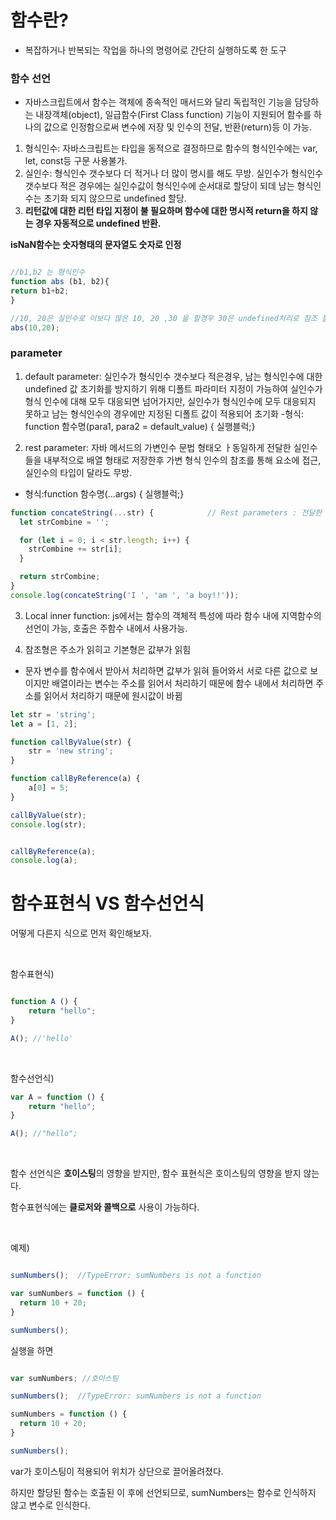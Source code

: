# 함수란?
- 복잡하거나 반복되는 작업을 하나의 명령어로 간단히 실행하도록 한 도구

### 함수 선언
- 자바스크립트에서 함수는 객체에 종속적인 매서드와 달리 독립적인 기능을 담당하는 내장객체(object),
   일급함수(First Class function) 기능이 지원되어 함수를 하나의 값으로 인정함으로써 변수에 저장 및 인수의 전달, 반환(return)등 이 가능.
1) 형식인수: 자바스크립트는 타입을 동적으로 결정하므로 함수의 형식인수에는 var, let, const등 구문 사용불가. 
2) 실인수: 형식인수 갯수보다 더 적거나 더 많이 명시를 해도 무방. 실인수가 형식인수 갯수보다 적은 경우에는 실인수값이 형식인수에 순서대로 할당이 되데 남는 형식인수는 초기화 되지 않으므로 undefined 할당.
3) **리턴값에 대한 리턴 타입 지정이 불 필요하며 함수에 대한 명시적 return을 하지 않는 경우 자동적으로 undefined 반환.**

**isNaN함수는 숫자형태의 문자열도 숫자로 인정**

```js

//b1,b2 는 형식인수 
function abs (b1, b2){
return b1+b2;
}

//10, 20은 실인수로 이보다 많은 10, 20 ,30 을 할경우 30은 undefined처리로 참조 불가
abs(10,20);
```


### parameter 
1) default parameter: 실인수가 형식인수 갯수보다 적은경우, 남는 형식인수에 대한 undefined 값 초기화를 방지하기 위해 디폴트 파라미터 지정이 가능하여 실인수가 형식 인수에 대해 모두 대응되면
   넘어가지만, 실인수가 형식인수에 모두 대응되지 못하고 남는 형식인수의 경우에만 지정된 디폴트 값이 적용되어 초기화
-형식: function 함수명(para1, para2 = default_value) {
                실행블럭;}

2) rest parameter: 자바 메서드의 가변인수 문법 형태오 ㅏ동일하게 전달한 실인수들을 내부적으로 배열 형태로 저장한후 가변 형식 인수의 참조를 통해 요소에 접근, 
실인수의 타입이 달라도 무방.
- 형식:function 함수명(...args) {
                실행블럭;}

```js
function concateString(...str) {            // Rest parameters : 전달한 실인수들을 배열 형태로 받아 참조를 반환.
  let strCombine = '';

  for (let i = 0; i < str.length; i++) {
    strCombine += str[i];
  }

  return strCombine;
}
console.log(concateString('I ', 'am ', 'a boy!!'));
```
3) Local inner function: js에서는 함수의 객체적 특성에 따라 함수 내에 지역함수의 선언이 가능, 호출은 주함수 내에서 사용가능.

4) 참조형은 주소가 읽히고 기본형은 값부가 읽힘 
- 문자 변수를 함수에서 받아서 처리하면 값부가 읽혀 들어와서 서로 다른 값으로 보이지만 배열이라는 변수는 주소를 읽어서 처리하기 때문에
 함수 내에서 처리하면 주소를 읽어서 처리하기 때문에 원시값이 바뀜
```js
let str = 'string';
let a = [1, 2];

function callByValue(str) {
    str = 'new string';
}

function callByReference(a) {
    a[0] = 5;
}

callByValue(str);
console.log(str);


callByReference(a);
console.log(a);


```
# 함수표현식 VS 함수선언식


어떻게 다른지 식으로 먼저 확인해보자. 

<br>

함수표현식)

```jsx

function A () {
    return "hello";
}

A(); //'hello'

```

<br> 


함수선언식)

```jsx
var A = function () { 
    return "hello";
}

A(); //"hello";

```

<br>

함수 선언식은 **호이스팅**의 영향을 받지만, 함수 표현식은 호이스팅의 영향을 받지 않는다.

함수표현식에는 **클로저와 콜백으로** 사용이 가능하다. 


<br>

예제) 

```jsx 

sumNumbers();  //TypeError: sumNumbers is not a function

var sumNumbers = function () {
  return 10 + 20;
}

sumNumbers();

```

실행을 하면


```jsx

var sumNumbers; //호이스팅 

sumNumbers();  //TypeError: sumNumbers is not a function

sumNumbers = function () {
  return 10 + 20;
}

sumNumbers();

```

var가 호이스팅이 적용되어 위치가 상단으로 끌어올려졌다.

하지만 할당된 함수는 호출된 이 후에 선언되므로, sumNumbers는 함수로 인식하지 않고 변수로 인식한다. 

